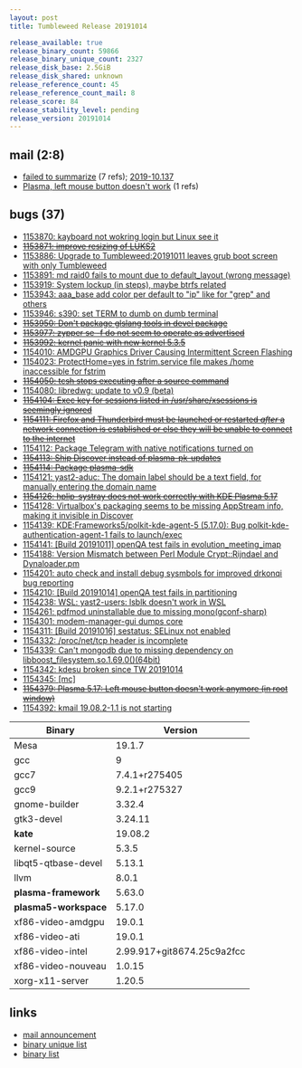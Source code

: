 ```yaml
---
layout: post
title: Tumbleweed Release 20191014

release_available: true
release_binary_count: 59866
release_binary_unique_count: 2327
release_disk_base: 2.5GiB
release_disk_shared: unknown
release_reference_count: 45
release_reference_count_mail: 8
release_score: 84
release_stability_level: pending
release_version: 20191014
---
```


## mail (2:8)

- [failed to summarize](https://lists.opensuse.org/opensuse-factory/2019-10/msg00106.html) (7 refs); [2019-10.137](https://lists.opensuse.org/opensuse-factory/2019-10/msg00137.html)
- [Plasma, left mouse button doesn't work](https://lists.opensuse.org/opensuse-factory/2019-10/msg00154.html) (1 refs)

## bugs (37)

<!--more-->

- [1153870: kayboard not wokring login but Linux see it](https://bugzilla.opensuse.org/show_bug.cgi?id=1153870)
- ~~[1153871: improve resizing of LUKS2](https://bugzilla.opensuse.org/show_bug.cgi?id=1153871)~~
- [1153886: Upgrade to Tumbleweed:20191011 leaves grub boot screen with only Tumbleweed](https://bugzilla.opensuse.org/show_bug.cgi?id=1153886)
- [1153891: md raid0 fails to mount due to default_layout (wrong message)](https://bugzilla.opensuse.org/show_bug.cgi?id=1153891)
- [1153919: System lockup (in steps), maybe btrfs related](https://bugzilla.opensuse.org/show_bug.cgi?id=1153919)
- [1153943: aaa_base add color per default to "ip" like for "grep" and others](https://bugzilla.opensuse.org/show_bug.cgi?id=1153943)
- [1153946: s390: set TERM to dumb on dumb terminal](https://bugzilla.opensuse.org/show_bug.cgi?id=1153946)
- ~~[1153950: Don't package glslang tools in devel package](https://bugzilla.opensuse.org/show_bug.cgi?id=1153950)~~
- ~~[1153977: zypper se -f do not seem to operate as advertised](https://bugzilla.opensuse.org/show_bug.cgi?id=1153977)~~
- ~~[1153992: kernel panic with new kernel 5.3.5](https://bugzilla.opensuse.org/show_bug.cgi?id=1153992)~~
- [1154010: AMDGPU Graphics Driver Causing Intermittent Screen Flashing](https://bugzilla.opensuse.org/show_bug.cgi?id=1154010)
- [1154023: ProtectHome=yes in fstrim.service file makes /home inaccessible for fstrim](https://bugzilla.opensuse.org/show_bug.cgi?id=1154023)
- ~~[1154050: tcsh stops executing after a source command](https://bugzilla.opensuse.org/show_bug.cgi?id=1154050)~~
- [1154080: libredwg: update to v0.9 (beta)](https://bugzilla.opensuse.org/show_bug.cgi?id=1154080)
- ~~[1154104: Exec key for sessions listed in /usr/share/xsessions is seemingly ignored](https://bugzilla.opensuse.org/show_bug.cgi?id=1154104)~~
- ~~[1154111: Firefox and Thunderbird must be launched or restarted *after* a network connection is established or else they will be unable to connect to the internet](https://bugzilla.opensuse.org/show_bug.cgi?id=1154111)~~
- [1154112: Package Telegram with native notifications turned on](https://bugzilla.opensuse.org/show_bug.cgi?id=1154112)
- ~~[1154113: Ship Discover instead of plasma-pk-updates](https://bugzilla.opensuse.org/show_bug.cgi?id=1154113)~~
- ~~[1154114: Package plasma-sdk](https://bugzilla.opensuse.org/show_bug.cgi?id=1154114)~~
- [1154121: yast2-aduc: The domain label should be a text field, for manually entering the domain name](https://bugzilla.opensuse.org/show_bug.cgi?id=1154121)
- ~~[1154126: hplip-systray does not work correctly with KDE Plasma 5.17](https://bugzilla.opensuse.org/show_bug.cgi?id=1154126)~~
- [1154128: Virtualbox's packaging seems to be missing AppStream info, making it invisible in Discover](https://bugzilla.opensuse.org/show_bug.cgi?id=1154128)
- [1154139: KDE:Frameworks5/polkit-kde-agent-5 (5.17.0): Bug polkit-kde-authentication-agent-1 fails to launch/exec](https://bugzilla.opensuse.org/show_bug.cgi?id=1154139)
- [1154141: \[Build 20191011\] openQA test fails in evolution_meeting_imap](https://bugzilla.opensuse.org/show_bug.cgi?id=1154141)
- [1154188: Version Mismatch between Perl Module Crypt::Rijndael and Dynaloader.pm](https://bugzilla.opensuse.org/show_bug.cgi?id=1154188)
- [1154201: auto check and install debug sysmbols for improved drkonqi bug reporting](https://bugzilla.opensuse.org/show_bug.cgi?id=1154201)
- [1154210: \[Build 20191014\] openQA test fails in partitioning](https://bugzilla.opensuse.org/show_bug.cgi?id=1154210)
- [1154238: WSL: yast2-users: lsblk doesn't work in WSL](https://bugzilla.opensuse.org/show_bug.cgi?id=1154238)
- [1154261: pdfmod uninstallable due to missing mono(gconf-sharp)](https://bugzilla.opensuse.org/show_bug.cgi?id=1154261)
- [1154301: modem-manager-gui dumps core](https://bugzilla.opensuse.org/show_bug.cgi?id=1154301)
- [1154311: \[Build 20191016\] sestatus: SELinux not enabled](https://bugzilla.opensuse.org/show_bug.cgi?id=1154311)
- [1154332: /proc/net/tcp header is incomplete](https://bugzilla.opensuse.org/show_bug.cgi?id=1154332)
- [1154339: Can't mongodb due to missing dependency on libboost_filesystem.so.1.69.0()(64bit)](https://bugzilla.opensuse.org/show_bug.cgi?id=1154339)
- [1154342: kdesu broken since TW 20191014](https://bugzilla.opensuse.org/show_bug.cgi?id=1154342)
- [1154345: \[mc\]](https://bugzilla.opensuse.org/show_bug.cgi?id=1154345)
- ~~[1154379: Plasma 5.17: Left mouse button doesn't work anymore (in root window)](https://bugzilla.opensuse.org/show_bug.cgi?id=1154379)~~
- [1154392: kmail  19.08.2-1.1 is not starting](https://bugzilla.opensuse.org/show_bug.cgi?id=1154392)

Binary | Version
--- | ---
Mesa | 19.1.7
gcc | 9
gcc7 | 7.4.1+r275405
gcc9 | 9.2.1+r275327
gnome-builder | 3.32.4
gtk3-devel | 3.24.11
**kate** | 19.08.2
kernel-source | 5.3.5
libqt5-qtbase-devel | 5.13.1
llvm | 8.0.1
**plasma-framework** | 5.63.0
**plasma5-workspace** | 5.17.0
xf86-video-amdgpu | 19.0.1
xf86-video-ati | 19.0.1
xf86-video-intel | 2.99.917+git8674.25c9a2fcc
xf86-video-nouveau | 1.0.15
xorg-x11-server | 1.20.5

## links

- [mail announcement](https://lists.opensuse.org/opensuse-factory/2019-10/msg00093.html)
- [binary unique list](http://download.opensuse.org/history/20191014/rpm.unique.list)
- [binary list](http://download.opensuse.org/history/20191014/rpm.list)
